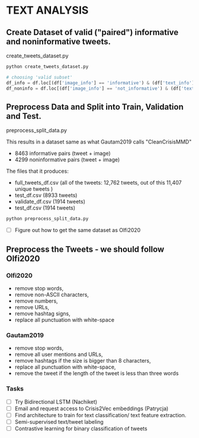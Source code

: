 # TEXT ANALYSIS

## Create Dataset of valid ("paired") informative and noninformative tweets.
create_tweets_dataset.py

```python
python create_tweets_dataset.py

# choosing 'valid subset'
df_info = df.loc[(df['image_info'] == 'informative') & (df['text_info'] == 'informative')]
df_noninfo = df.loc[(df['image_info'] == 'not_informative') & (df['text_info'] == 'not_informative')]

```


## Preprocess Data and Split into Train, Validation and Test.
preprocess_split_data.py

This results in a dataset same as what Gautam2019 calls "CleanCrisisMMD"
* 8463 informative pairs (tweet + image)
* 4299 noninformative pairs (tweet + image)

The files that it produces:
* full_tweets_df.csv  (all of the tweets: 12,762 tweets, out of this 11,407 unique tweets )
* test_df.csv  (8933 tweets)
* validate_df.csv (1914 tweets)
* test_df.csv (1914 tweets)

```python
python preprocess_split_data.py

```


- [ ] Figure out how to get the same dataset as Olfi2020


## Preprocess the Tweets - we should follow Olfi2020

### Olfi2020
* remove stop words,
* remove non-ASCII characters,
* remove numbers,
* remove URLs,
* remove hashtag signs,
* replace all punctuation with white-space


### Gautam2019
* remove stop words,
* remove all user mentions and URLs,
* remove hashtags if the size is bigger than 8 characters,
* replace all punctuation with white-space,
* remove the tweet if the length of the tweet is less than three words

### Tasks
- [ ] Try Bidirectional LSTM (Nachiket)
- [ ] Email and request access to Crisis2Vec embeddings (Patrycja)
- [ ] Find architecture to train for text classification/ text feature extraction.
- [ ] Semi-supervised text/tweet labeling
- [ ] Contrastive learning for binary classification of tweets
